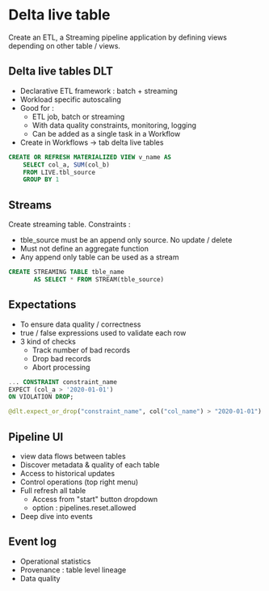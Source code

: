 # Delta live table
Create an ETL, a Streaming pipeline application by defining views depending on other table / views.

## Delta live tables DLT
- Declarative ETL framework : batch + streaming
- Workload specific autoscaling
- Good for :
  - ETL job, batch or streaming
  - With data quality constraints, monitoring, logging
  - Can be added as a single task in a Workflow
- Create in Workflows -> tab delta live tables

```sql
CREATE OR REFRESH MATERIALIZED VIEW v_name AS
    SELECT col_a, SUM(col_b)
    FROM LIVE.tbl_source
    GROUP BY 1
```

## Streams
Create streaming table. Constraints :
- tble_source must be an append only source. No update / delete
- Must not define an aggregate function
- Any append only table can be used as a stream
```sql
CREATE STREAMING TABLE tble_name
       AS SELECT * FROM STREAM(tble_source)
```

## Expectations
- To ensure data quality / correctness
- true / false expressions used to validate each row
- 3 kind of checks
  - Track number of bad records
  - Drop bad records
  - Abort processing

```sql
... CONSTRAINT constraint_name
EXPECT (col_a > '2020-01-01')
ON VIOLATION DROP;
```

```python
@dlt.expect_or_drop("constraint_name", col("col_name") > "2020-01-01")
```

## Pipeline UI
- view data flows between tables
- Discover metadata & quality of each table
- Access to historical updates
- Control operations (top right menu)
- Full refresh all table
  - Access from "start" button dropdown
  - option : pipelines.reset.allowed
- Deep dive into events

## Event log
- Operational statistics
- Provenance : table level lineage
- Data quality
